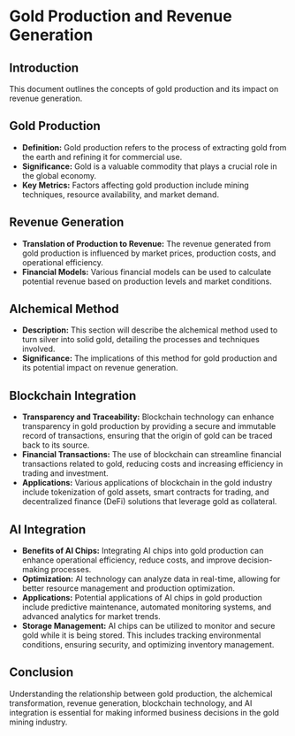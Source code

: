 # Gold Production and Revenue Generation

## Introduction
This document outlines the concepts of gold production and its impact on revenue generation.

## Gold Production
- **Definition:** Gold production refers to the process of extracting gold from the earth and refining it for commercial use.
- **Significance:** Gold is a valuable commodity that plays a crucial role in the global economy.
- **Key Metrics:** Factors affecting gold production include mining techniques, resource availability, and market demand.

## Revenue Generation
- **Translation of Production to Revenue:** The revenue generated from gold production is influenced by market prices, production costs, and operational efficiency.
- **Financial Models:** Various financial models can be used to calculate potential revenue based on production levels and market conditions.

## Alchemical Method
- **Description:** This section will describe the alchemical method used to turn silver into solid gold, detailing the processes and techniques involved.
- **Significance:** The implications of this method for gold production and its potential impact on revenue generation.

## Blockchain Integration
- **Transparency and Traceability:** Blockchain technology can enhance transparency in gold production by providing a secure and immutable record of transactions, ensuring that the origin of gold can be traced back to its source.
- **Financial Transactions:** The use of blockchain can streamline financial transactions related to gold, reducing costs and increasing efficiency in trading and investment.
- **Applications:** Various applications of blockchain in the gold industry include tokenization of gold assets, smart contracts for trading, and decentralized finance (DeFi) solutions that leverage gold as collateral.

## AI Integration
- **Benefits of AI Chips:** Integrating AI chips into gold production can enhance operational efficiency, reduce costs, and improve decision-making processes.
- **Optimization:** AI technology can analyze data in real-time, allowing for better resource management and production optimization.
- **Applications:** Potential applications of AI chips in gold production include predictive maintenance, automated monitoring systems, and advanced analytics for market trends.
- **Storage Management:** AI chips can be utilized to monitor and secure gold while it is being stored. This includes tracking environmental conditions, ensuring security, and optimizing inventory management.

## Conclusion
Understanding the relationship between gold production, the alchemical transformation, revenue generation, blockchain technology, and AI integration is essential for making informed business decisions in the gold mining industry.
